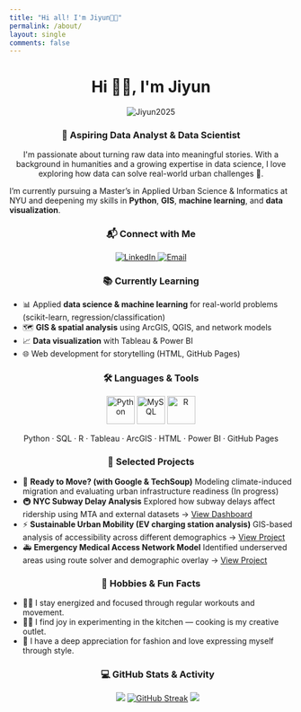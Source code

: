```yaml
---
title: "Hi all! I'm Jiyun👋🏻"
permalink: /about/
layout: single
comments: false
---
```



<h1 align="center">Hi 👋🏻, I'm Jiyun</h1>
<p align="center">

<p align="center">
  <img src="https://komarev.com/ghpvc/?username=Jiyun2025&label=Profile%20views&color=0e75b6&style=flat" alt="Jiyun2025" />
</p>

<h3 align="center">💼 Aspiring Data Analyst & Data Scientist</h3>

<p align="center">
  I'm passionate about turning raw data into meaningful stories.  
  With a background in humanities and a growing expertise in data science, I love exploring how data can solve real-world urban challenges 🌆.  
  
  I’m currently pursuing a Master’s in Applied Urban Science & Informatics at NYU and deepening my skills in <strong>Python</strong>, 
  <strong>GIS</strong>, <strong>machine learning</strong>, and <strong>data visualization</strong>.
</p>

<h3 align="center">📬 Connect with Me</h3>

<p align="center">
  <a href="https://linkedin.com/in/jiyun-c-b69968253/" target="_blank" rel="noreferrer">
    <img src="https://img.shields.io/badge/LinkedIn-0077B5?style=flat&logo=linkedin&logoColor=white" alt="LinkedIn"/>
  </a>
  <a href="mailto:jc12818@nyu.edu" target="_blank" rel="noreferrer">
    <img src="https://img.shields.io/badge/Gmail-D14836?style=flat&logo=gmail&logoColor=white" alt="Email"/>
  </a>
</p>

<h3 align="center">📚 Currently Learning</h3>

<ul>
  <li>📊 Applied <strong>data science & machine learning</strong> for real-world problems (scikit-learn, regression/classification)</li>
  <li>🗺️ <strong>GIS & spatial analysis</strong> using ArcGIS, QGIS, and network models</li>
  <li>📈 <strong>Data visualization</strong> with Tableau & Power BI</li>
  <li>🌐 Web development for storytelling (HTML, GitHub Pages)</li>
</ul>

<h3 align="center">🛠️ Languages & Tools</h3>
<p align="center">
  <img src="https://cdn.jsdelivr.net/gh/devicons/devicon/icons/python/python-original.svg" width="50" alt="Python" />
  <img src="https://cdn.jsdelivr.net/gh/devicons/devicon/icons/mysql/mysql-original.svg" width="50" alt="MySQL" />
  <img src="https://cdn.jsdelivr.net/gh/devicons/devicon/icons/r/r-original.svg" width="50" alt="R" />
</p>
<p align="center">
  Python · SQL · R · Tableau · ArcGIS · HTML · Power BI · GitHub Pages
</p>

<h3 align="center">🧪 Selected Projects</h3>

<ul>
  <li>
    📍 <strong>Ready to Move? (with Google & TechSoup)</strong>  
    Modeling climate-induced migration and evaluating urban infrastructure readiness (In progress)
  </li>
  <li>
    🚇 <strong>NYC Subway Delay Analysis</strong>  
    Explored how subway delays affect ridership using MTA and external datasets →  
    <a href="https://public.tableau.com/app/profile/jiyun.cho2025/viz/Team3_FinalProject_17343789312860/MainDashboard">View Dashboard</a>
  </li>
  <li>
    ⚡ <strong>Sustainable Urban Mobility (EV charging station analysis)</strong>  
    GIS-based analysis of accessibility across different demographics →  
    <a href="https://arcg.is/1Tyrb00">View Project</a>
  </li>
  <li>
    🚑 <strong>Emergency Medical Access Network Model</strong>  
    Identified underserved areas using route solver and demographic overlay →  
    <a href="https://arcg.is/1K4G1j">View Project</a>
  </li>
</ul>

<h3 align="center">🎯 Hobbies & Fun Facts</h3>
<ul>
<li>🏃‍♀️ I stay energized and focused through regular workouts and movement.</li>
<li>👩‍🍳 I find joy in experimenting in the kitchen — cooking is my creative outlet.</li>
<li>👗 I have a deep appreciation for fashion and love expressing myself through style.</li>
  
<h3 align="center">💻 GitHub Stats & Activity</h3>

<p align="center">
  <img src="https://github-readme-stats.vercel.app/api?username=Jiyun2025&show_icons=true&theme=tokyonight" />
  <a href="https://git.io/streak-stats"><img src="https://github-readme-streak-stats-pi-orpin.vercel.app?user=Jiyun2025&theme=dark-minimalist&border_radius=4.6&date_format=M%20j%5B%2C%20Y%5D&exclude_days=Sun%2CSat" alt="GitHub Streak" /></a>
  <img src="https://github-readme-stats.vercel.app/api/top-langs/?username=Jiyun2025&layout=compact&theme=tokyonight" />
</p>
</ul>

